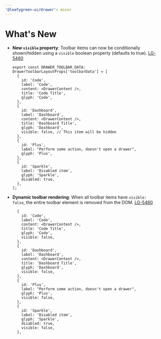 ```yaml
---
'@leafygreen-ui/drawer': minor
---
```


# What's New

- **New `visible` property**: Toolbar items can now be conditionally shown/hidden using a `visible` boolean property (defaults to true). [LG-5460](https://jira.mongodb.org/browse/LG-5460)
  ```tsx
  export const DRAWER_TOOLBAR_DATA: DrawerToolbarLayoutProps['toolbarData'] = [
    {
      id: 'Code',
      label: 'Code',
      content: <DrawerContent />,
      title: 'Code Title',
      glyph: 'Code',
    },
    {
      id: 'Dashboard',
      label: 'Dashboard',
      content: <DrawerContent />,
      title: 'Dashboard Title',
      glyph: 'Dashboard',
      visible: false, // This item will be hidden
    },
    {
      id: 'Plus',
      label: "Perform some action, doesn't open a drawer",
      glyph: 'Plus',
    },
    {
      id: 'Sparkle',
      label: 'Disabled item',
      glyph: 'Sparkle',
      disabled: true,
    },
  ];
  ```


- **Dynamic toolbar rendering**: When all toolbar items have `visible: false`, the entire toolbar element is removed from the DOM. [LG-5460](https://jira.mongodb.org/browse/LG-5460)

  ```tsx
    {
      id: 'Code',
      label: 'Code',
      content: <DrawerContent />,
      title: 'Code Title',
      glyph: 'Code',
      visible: false,
    },
    {
      id: 'Dashboard',
      label: 'Dashboard',
      content: <DrawerContent />,
      title: 'Dashboard Title',
      glyph: 'Dashboard',
      visible: false,
    },
    {
      id: 'Plus',
      label: "Perform some action, doesn't open a drawer",
      glyph: 'Plus',
      visible: false,
    },
    {
      id: 'Sparkle',
      label: 'Disabled item',
      glyph: 'Sparkle',
      disabled: true,
      visible: false,
    },
  ```
